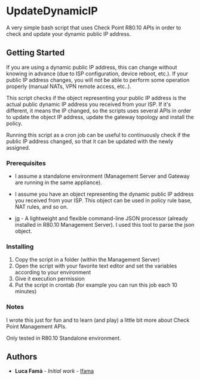 # UpdateDynamicIP

A very simple bash script that uses Check Point R80.10 APIs in order to check and update your dynamic public IP address.

## Getting Started

If you are using a dynamic public IP address, this can change without knowing in advance (due to ISP configuration, device reboot, etc.). 
If your public IP address changes, you will not be able to perform some operation properly (manual NATs, VPN remote access, etc..).

This script checks if the object representing your public IP address is the actual public dynamic IP address you received from your ISP. If it's different, it means the IP changed, so the scripts uses several APIs in order to update the object IP address, update the gateway topology and install the policy. 

Running this script as a cron job can be useful to continuously check if the public IP address changed, so that it can be updated with the newly assigned. 

### Prerequisites

* I assume a standalone environment (Management Server and Gateway are running in the same appliance).

* I assume you have an object representing the dynamic public IP address you received from your ISP. This object can be used in policy rule base, NAT rules, and so on.

* [jq](https://stedolan.github.io/jq/) - A lightweight and flexible command-line JSON processor (already installed in R80.10 Management Server). I used this tool to parse the json object.


### Installing

1. Copy the script in a folder (within the Management Server)
2. Open the script with your favorite text editor and set the variables according to your environment
2. Give it execution permission
3. Put the script in crontab (for example you can run this job each 10 minutes)

### Notes

I wrote this just for fun and to learn (and play) a little bit more about Check Point Management APIs. 

Only tested in R80.10 Standalone environment.

## Authors

* **Luca Famà** - *Initial work* - [lfama](https://github.com/lfama)


